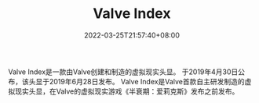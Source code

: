 ﻿---
weight: 
title: "Valve Index"
description: "Valve Index是一款由Valve创建和制造的虚拟现实头显。 于2019年4月30日公布，该头显于2019年6月28日发布。 Valve Index是Valve首款自主研发制造的虚拟现实头显，在Valve的虚拟现实游戏《半衰期：爱莉克斯》发布之前发布。"
date: 2022-03-25T21:57:40+08:00
lastmod: 2022-03-25T16:45:40+08:00
draft: false
authors: ["Metabd"]
featuredImage: "306.png"
link: "https://www.valvesoftware.com/zh-cn/index"
tags: ["Valve Index","人机交互"]
categories: ["navigation"]
navigation: ["人机交互"]
lightgallery: true
toc: true
pinned: false
recommend: false
recommend1: false
---
Valve Index是一款由Valve创建和制造的虚拟现实头显。 于2019年4月30日公布，该头显于2019年6月28日发布。 Valve Index是Valve首款自主研发制造的虚拟现实头显，在Valve的虚拟现实游戏《半衰期：爱莉克斯》发布之前发布。

